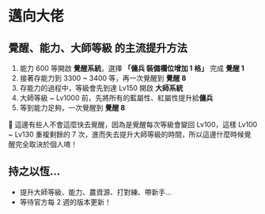 # 邁向大佬

## 覺醒、能力、大師等級 的主流提升方法

1. 能力 600 等開啟 **覺醒系統**，選擇 **「傭兵 裝備欄位增加 1 格」** 完成 **覺醒 1**
2. 接著存能力到 3300 ~ 3400 等，再一次覺醒到 **覺醒 8**
3. 存能力的過程中，等級會先到達 Lv150 開啟 **大師系統**
4. 大師等級 ~ Lv1000 前，先將所有的藍屬性、紅屬性提升給**傭兵**
5. 等到能力足夠，一次覺醒到 **覺醒 8**  

📌 這邊有些人不會這麼快去覺醒，因為是覺醒每次等級會變回 Lv100，這樣 Lv100 ~ Lv130 重複剩餘的 7 次，進而失去提升大師等級的時間，所以這邊什麼時候覺醒完全取決於個人唷！

## 持之以恆... 
- 提升大師等級、能力、農資源、打對練、帶新手...  
- 等待官方每 2 週的版本更新！




